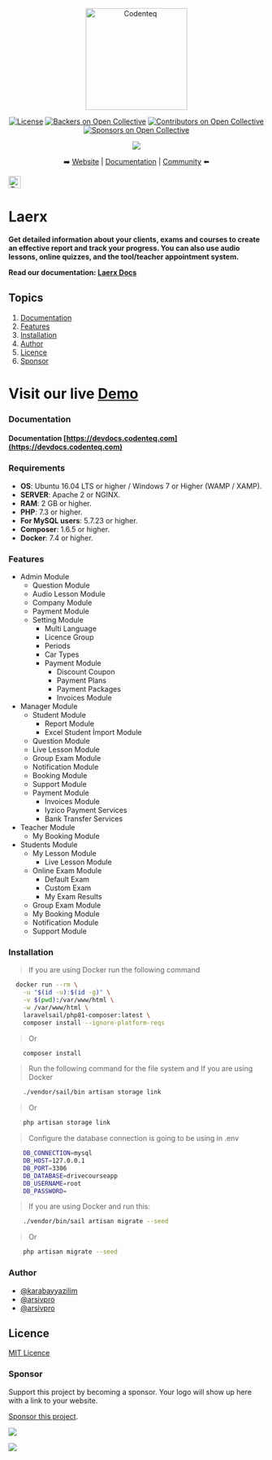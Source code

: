 <p align="center">
    <a href="https://codenteq.com"><img width="200" src="https://github.com/codenteq/laerx/blob/master/public/images/laerx.png" alt="Codenteq"></a>
</p>
<p align="center">
    <a href="https://github.com/codenteq/laerx/blob/master/LICENSE"><img src="https://poser.pugx.org/bagisto/bagisto/license.svg" alt="License"></a>
    <a href="#backers"><img src="https://opencollective.com/codenteq/backers/badge.svg" alt="Backers on Open Collective"></a>
    <a href="#contributors"><img src="https://opencollective.com/codenteq/contributors/badge.svg" alt="Contributors on Open Collective"></a>
    <a href="#sponsors"><img src="https://opencollective.com/codenteq/sponsors/badge.svg" alt="Sponsors on Open Collective"></a>
</p>

<p align="center">
    <a href="https://twitter.com/intent/follow?screen_name=codenteq"><img src="https://img.shields.io/twitter/follow/codenteq?style=social"></a>
</p>

<p align="center">
    ➡️ <a href="https://www.codenteq.com/">Website</a> | <a href="https://devdocs.codenteq.com/">Documentation</a> | <a href="https://www.facebook.com/codenteq/">Community</a> ⬅️
</p>

<p align="center" style="display: inline;">
    <img class="flag-img" src="https://flagicons.lipis.dev/flags/4x3/tr.svg" alt="Turkish" width="24" height="24">
</p>

# Laerx

**Get detailed information about your clients, exams and courses to create an effective report and track your progress. You can also use audio lessons, online quizzes, and the tool/teacher appointment system.**


**Read our documentation: [Laerx Docs](https://devdocs.codenteq.com/)**


## Topics

1. [Documentation](#documentation)
2. [Features](#features)
3. [Installation](#installation)
4. [Author](#author)
5. [Licence](#licence)
6. [Sponsor](#sponsor)
  
# Visit our live [Demo](https://laerx.codenteq.com)

### Documentation
#### Documentation [https://devdocs.codenteq.com](https://devdocs.codenteq.com)

### Requirements

* **OS**: Ubuntu 16.04 LTS or higher / Windows 7 or Higher (WAMP / XAMP).
* **SERVER**: Apache 2 or NGINX.
* **RAM**: 2 GB or higher.
* **PHP**: 7.3 or higher.
* **For MySQL users**: 5.7.23 or higher.
* **Composer**: 1.6.5 or higher.
* **Docker**: 7.4 or higher.
  
### Features

- Admin Module
  - Question Module
  - Audio Lesson Module
  - Company Module
  - Payment Module
  - Setting Module
    - Multi Language
    - Licence Group
    - Periods
    - Car Types
    - Payment Module
      - Discount Coupon
      - Payment Plans
      - Payment Packages
      - Invoices Module
- Manager Module
  - Student Module
    - Report Module
    - Excel Student İmport Module
  - Question Module
  - Live Lesson Module
  - Group Exam Module
  - Notification Module
  - Booking Module
  - Support Module
  - Payment Module
      - Invoices Module
      - Iyzico Payment Services
      - Bank Transfer Services
- Teacher Module
  - My Booking Module
- Students Module
  - My Lesson Module
    - Live Lesson Module
  - Online Exam Module
    - Default Exam
    - Custom Exam
    - My Exam Results
  - Group Exam Module
  - My Booking Module
  - Notification Module
  - Support Module

  
### Installation

> If you are using Docker run the following command

```bash
  docker run --rm \
    -u "$(id -u):$(id -g)" \
    -v $(pwd):/var/www/html \
    -w /var/www/html \
    laravelsail/php81-composer:latest \
    composer install --ignore-platform-reqs
```

> Or

```bash
    composer install
```

> Run the following command for the file system and If you are using Docker 

```bash
    ./vendor/sail/bin artisan storage link
```

> Or

```bash
    php artisan storage link
```

> Configure the database connection is going to be using in .env

```bash
    DB_CONNECTION=mysql
    DB_HOST=127.0.0.1
    DB_PORT=3306
    DB_DATABASE=drivecourseapp
    DB_USERNAME=root
    DB_PASSWORD=
```

> If you are using Docker and run this:

```bash
    ./vendor/bin/sail artisan migrate --seed
```

> Or 

```bash
    php artisan migrate --seed
```

  
### Author

- [@karabayyazilim](https://www.github.com/karabayyazilim)
- [@arsivpro](https://www.github.com/ahmetarsiv)
- [@arsivpro](https://www.github.com/arsivpro)

  
## Licence

[MIT Licence](https://github.com/codenteq/laerx/blob/master/LICENSE)

  
### Sponsor

Support this project by becoming a sponsor. Your logo will show up here with a link to your website.

[Sponsor this project](https://opencollective.com/codenteq).

<div>
    <a href="https://opencollective.com/codenteq/contribute/sponsor-7372/checkout" target="_blank">
        <img src="https://images.opencollective.com/static/images/become_sponsor.svg">
    </a>
</div>

<a href="https://github.com/codenteq/laerx/graphs/contributors"><img src="https://opencollective.com/codenteq/contributors.svg?width=890&button=false"/></a>

